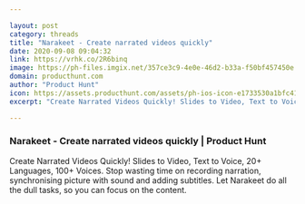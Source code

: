 ```yaml
---

layout: post
category: threads
title: "Narakeet - Create narrated videos quickly"
date: 2020-09-08 09:04:32
link: https://vrhk.co/2R6binq
image: https://ph-files.imgix.net/357ce3c9-4e0e-46d2-b33a-f50bf457450e.jpeg?auto=format&fit=crop&frame=1&h=512&w=1024
domain: producthunt.com
author: "Product Hunt"
icon: https://assets.producthunt.com/assets/ph-ios-icon-e1733530a1bfc41080db8161823f1ef262cdbbc933800c0a2a706f70eb9c277a.png
excerpt: "Create Narrated Videos Quickly! Slides to Video, Text to Voice, 20+ Languages, 100+ Voices. Stop wasting time on recording narration, synchronising picture with sound and adding subtitles. Let Narakeet do all the dull tasks, so you can focus on the content."

---
```


### Narakeet - Create narrated videos quickly | Product Hunt

Create Narrated Videos Quickly! Slides to Video, Text to Voice, 20+ Languages, 100+ Voices. Stop wasting time on recording narration, synchronising picture with sound and adding subtitles. Let Narakeet do all the dull tasks, so you can focus on the content.